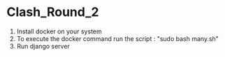 # Clash_Round_2
1. Install docker on your system
2. To execute the docker command run the script : "sudo bash many.sh"
3. Run django server
